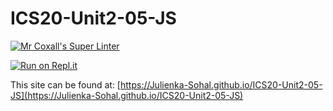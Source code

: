 # ICS20-Unit2-05-JS

[![Mr Coxall's Super Linter](https://github.com/Julienka-Sohal/ICS20-Unit2-05-JS/workflows/Mr%20Coxall's%20Super%20Linter/badge.svg)](https://github.com/Julienka-Sohal/ICS20-Unit2-05-JS/actions/)

[![Run on Repl.it](https://repl.it/badge/github/Julienka-Sohal/ICS20-Unit2-05-JS)](https://repl.it/github/Julienka-Sohal/ICS20-ICS20-Unit2-05-JS)

This site can be found at: [https://Julienka-Sohal.github.io/ICS20-Unit2-05-JS](https://Julienka-Sohal.github.io/ICS20-Unit2-05-JS)
